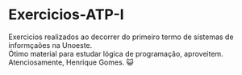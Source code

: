 # Exercicios-ATP-I
Exercicios realizados ao decorrer do primeiro termo de sistemas de informçaões na Unoeste.<br />
Ótimo material para estudar lógica de programação, aproveitem.<br />
Atenciosamente, Henrique Gomes.
😺

